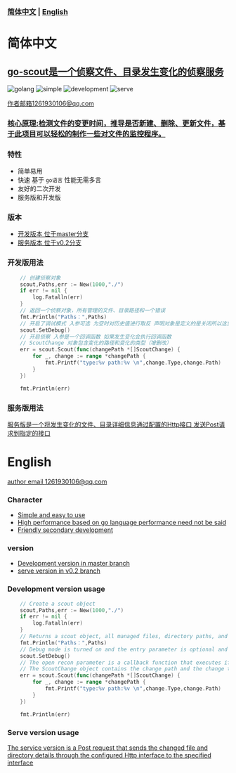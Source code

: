 ### [简体中文](#简体中文) | [English](#English)

# 简体中文
## [go-scout是一个侦察文件、目录发生变化的侦察服务](#)
![golang](https://img.shields.io/badge/golang-v1.19-blue)
![simple](https://img.shields.io/badge/simple-extend-green)
![development](https://img.shields.io/badge/development-master-yellowgreen)
![serve](https://img.shields.io/badge/serve-v0.2-red)

[作者邮箱1261930106@qq.com]()
### [核心原理:检测文件的变更时间，推导是否新建、删除、更新文件，基于此项目可以轻松的制作一些对文件的监控程序。]()
### 特性
* 简单易用
* 快速 基于 `go语言` 性能无需多言
* 友好的二次开发
* 服务版和开发版

### 版本
* [开发版本 位于master分支](#)
* [服务版本 位于v0.2分支](#)

### 开发版用法

```go
    // 创建侦察对象
	scout,Paths,err := New(1000,"./")
	if err != nil {
		log.Fatalln(err)
	}
	// 返回一个侦察对象，所有管理的文件、目录路径和一个错误
	fmt.Println("Paths：",Paths)
    // 开启了调试模式 入参可选 为空时对历史值进行取反 声明对象是定义的是关闭所以这里就是开启 
	scout.SetDebug()
	// 开启侦察 入参是一个回调函数 如果发生变化会执行回调函数
	// ScoutChange 对象包含变化的路径和变化的类型（增删改）
	err = scout.Scout(func(changePath *[]ScoutChange) {
		for _, change := range *changePath {
			fmt.Printf("type:%v path:%v \n",change.Type,change.Path)
		}
	})

	fmt.Println(err)
```

### 服务版用法
[服务版是一个将发生变化的文件、目录详细信息通过配置的Http接口 发送Post请求到指定的接口]()

# English

[author email 1261930106@qq.com]()

### Character
* [Simple and easy to use]()
* [High performance based on go language performance need not be said]()
* [Friendly secondary development]()

### version
* [Development version in master branch](#)
* [serve version in v0.2 branch](#)

### Development version usage

```go
    // Create a scout object
	scout,Paths,err := New(1000,"./")
	if err != nil {
		log.Fatalln(err)
	}
	// Returns a scout object, all managed files, directory paths, and an error
	fmt.Println("Paths：",Paths)
    // Debug mode is turned on and the entry parameter is optional and the history value is taken when the undeclared object is defined to be off so this is on
	scout.SetDebug()
	// The open recon parameter is a callback function that executes if something changes
	// The ScoutChange object contains the change path and the change type (add, delete, change).
	err = scout.Scout(func(changePath *[]ScoutChange) {
		for _, change := range *changePath {
			fmt.Printf("type:%v path:%v \n",change.Type,change.Path)
		}
	})

	fmt.Println(err)
```

### Serve version usage
[The service version is a Post request that sends the changed file and directory details through the configured Http interface to the specified interface]()